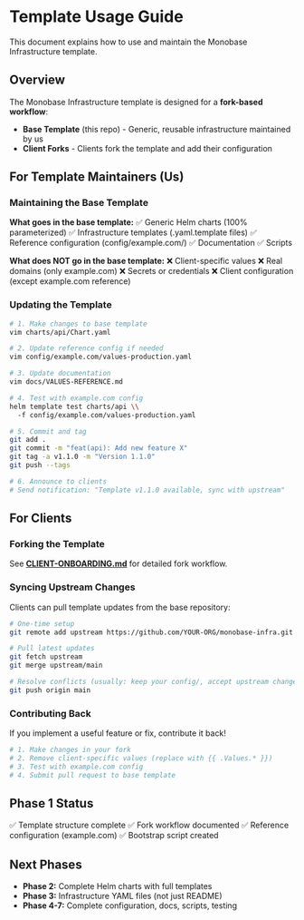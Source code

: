 # Template Usage Guide

This document explains how to use and maintain the Monobase Infrastructure template.

## Overview

The Monobase Infrastructure template is designed for a **fork-based workflow**:

- **Base Template** (this repo) - Generic, reusable infrastructure maintained by us
- **Client Forks** - Clients fork the template and add their configuration

## For Template Maintainers (Us)

### Maintaining the Base Template

**What goes in the base template:**
✅ Generic Helm charts (100% parameterized)
✅ Infrastructure templates (.yaml.template files)
✅ Reference configuration (config/example.com/)
✅ Documentation
✅ Scripts

**What does NOT go in the base template:**
❌ Client-specific values
❌ Real domains (only example.com)
❌ Secrets or credentials
❌ Client configuration (except example.com reference)

### Updating the Template

```bash
# 1. Make changes to base template
vim charts/api/Chart.yaml

# 2. Update reference config if needed
vim config/example.com/values-production.yaml

# 3. Update documentation
vim docs/VALUES-REFERENCE.md

# 4. Test with example.com config
helm template test charts/api \\
  -f config/example.com/values-production.yaml

# 5. Commit and tag
git add .
git commit -m "feat(api): Add new feature X"
git tag -a v1.1.0 -m "Version 1.1.0"
git push --tags

# 6. Announce to clients
# Send notification: "Template v1.1.0 available, sync with upstream"
```

## For Clients

### Forking the Template

See **[CLIENT-ONBOARDING.md](CLIENT-ONBOARDING.md)** for detailed fork workflow.

### Syncing Upstream Changes

Clients can pull template updates from the base repository:

```bash
# One-time setup
git remote add upstream https://github.com/YOUR-ORG/monobase-infra.git

# Pull latest updates
git fetch upstream
git merge upstream/main

# Resolve conflicts (usually: keep your config/, accept upstream changes)
git push origin main
```

### Contributing Back

If you implement a useful feature or fix, contribute it back!

```bash
# 1. Make changes in your fork
# 2. Remove client-specific values (replace with {{ .Values.* }})
# 3. Test with example.com config
# 4. Submit pull request to base template
```

## Phase 1 Status

✅ Template structure complete
✅ Fork workflow documented
✅ Reference configuration (example.com)
✅ Bootstrap script created

## Next Phases

- **Phase 2:** Complete Helm charts with full templates
- **Phase 3:** Infrastructure YAML files (not just README)
- **Phase 4-7:** Complete configuration, docs, scripts, testing
